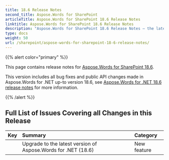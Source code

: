 ```yaml
---
title: 18.6 Release Notes
second_title: Aspose.Words for SharePoint
articleTitle: Aspose.Words for SharePoint 18.6 Release Notes
linktitle: Aspose.Words for SharePoint 18.6 Release Notes
description: "Aspose.Words for SharePoint 18.6 Release Notes – the latest updates and fixes."
type: docs
weight: 50
url: /sharepoint/aspose-words-for-sharepoint-18-6-release-notes/
---
```


{{% alert color="primary" %}}

This page contains release notes for [Aspose.Words for SharePoint 18.6](https://downloads.aspose.com/words/sharepoint/new-releases/aspose.words-for-sharepoint-18.6/).

This version includes all bug fixes and public API changes made in Aspose.Words for .NET up-to version 18.6, see [Aspose.Words for .NET 18.6 release notes](/words/net/aspose-words-for-net-18-6-release-notes/) for more information.

{{% /alert %}}

## Full List of Issues Covering all Changes in this Release

|Key|Summary|Category|
| :- | :- | :- |
| |Upgrade to the latest version of Aspose.Words for .NET (18.6)|New feature|


